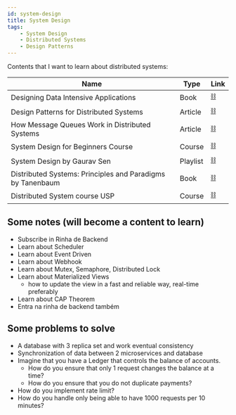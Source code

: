 ```yaml
---
id: system-design
title: System Design
tags:
    - System Design
    - Distributed Systems
    - Design Patterns    
---
```



Contents that I want to learn about distributed systems:

| Name | Type | Link |
| --- | --- | --- |
| Designing Data Intensive Applications | Book | [⛓️](https://www.amazon.com/Designing-Data-Intensive-Applications-Reliable-Maintainable/dp/1449373321) |
| Design Patterns for Distributed Systems | Article |  [⛓️](https://www.freecodecamp.org/news/design-patterns-for-distributed-systems) |
| How Message Queues Work in Distributed Systems | Article | [⛓️](https://www.freecodecamp.org/news/how-message-queues-work-in-distributed-systems-2f469d6c5179/) |
| System Design for Beginners Course | Course | [⛓️](https://youtu.be/m8Icp_Cid5o) |
| System Design by Gaurav Sen | Playlist | [⛓️](https://youtube.com/playlist?list=PLMCXHnjXnTnvo6alSjVkgxV-VH6EPyvoX) |
| Distributed Systems: Principles and Paradigms by Tanenbaum | Book | [⛓️](https://www.amazon.com.br/Distributed-Systems-Principles-Paradigms-2nd/dp/0132392275) |
| Distributed System course USP | Course | [⛓️](https://edisciplinas.usp.br/course/view.php?id=105816) |

## Some notes (will become a content to learn)

- Subscribe in Rinha de Backend
- Learn about Scheduler
- Learn about Event Driven
- Learn about Webhook
- Learn about Mutex, Semaphore, Distributed Lock
- Learn about Materialized Views
  - how to update the view in a fast and reliable way, real-time preferably
- Learn about CAP Theorem
- Entra na rinha de backend também

## Some problems to solve

- A database with 3 replica set and work eventual consistency
- Synchronization of data between 2 microservices and database
- Imagine that you have a Ledger that controls the balance of accounts.
  - How do you ensure that only 1 request changes the balance at a time?
  - How do you ensure that you do not duplicate payments?
- How do you implement rate limit?
- How do you handle only being able to have 1000 requests per 10 minutes?
